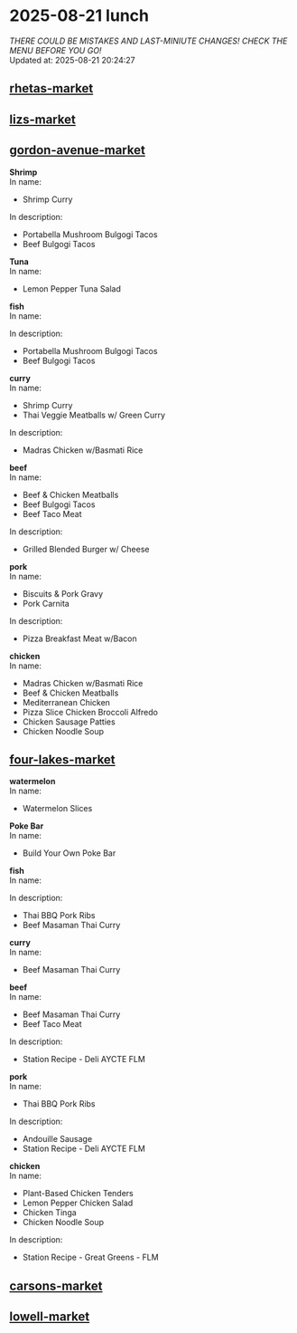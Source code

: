 # 2025-08-21 lunch  
*THERE COULD BE MISTAKES AND LAST-MINIUTE CHANGES! CHECK THE MENU BEFORE YOU GO!*  
Updated at: 2025-08-21 20:24:27  
## [rhetas-market](https://wisc-housingdining.nutrislice.com/menu/rhetas-market/lunch/2025-08-21)  
## [lizs-market](https://wisc-housingdining.nutrislice.com/menu/lizs-market/lunch/2025-08-21)  
## [gordon-avenue-market](https://wisc-housingdining.nutrislice.com/menu/gordon-avenue-market/lunch/2025-08-21)  
**Shrimp**  
In name:   
 - Shrimp Curry  
  
In description:   
 - Portabella Mushroom Bulgogi Tacos  
 - Beef Bulgogi Tacos  
  
**Tuna**  
In name:   
 - Lemon Pepper Tuna Salad  
  
**fish**  
In name:   
  
In description:   
 - Portabella Mushroom Bulgogi Tacos  
 - Beef Bulgogi Tacos  
  
**curry**  
In name:   
 - Shrimp Curry  
 - Thai Veggie Meatballs w/ Green Curry  
  
In description:   
 - Madras Chicken w/Basmati Rice  
  
**beef**  
In name:   
 - Beef & Chicken Meatballs  
 - Beef Bulgogi Tacos  
 - Beef Taco Meat  
  
In description:   
 - Grilled Blended Burger w/ Cheese  
  
**pork**  
In name:   
 - Biscuits & Pork Gravy  
 - Pork Carnita  
  
In description:   
 - Pizza Breakfast Meat w/Bacon  
  
**chicken**  
In name:   
 - Madras Chicken w/Basmati Rice  
 - Beef & Chicken Meatballs  
 - Mediterranean Chicken  
 - Pizza Slice Chicken Broccoli Alfredo  
 - Chicken Sausage Patties  
 - Chicken Noodle Soup  
  
## [four-lakes-market](https://wisc-housingdining.nutrislice.com/menu/four-lakes-market/lunch/2025-08-21)  
**watermelon**  
In name:   
 - Watermelon Slices  
  
**Poke Bar**  
In name:   
 - Build Your Own Poke Bar  
  
**fish**  
In name:   
  
In description:   
 - Thai BBQ Pork Ribs  
 - Beef Masaman Thai Curry  
  
**curry**  
In name:   
 - Beef Masaman Thai Curry  
  
**beef**  
In name:   
 - Beef Masaman Thai Curry  
 - Beef Taco Meat  
  
In description:   
 - Station Recipe - Deli  AYCTE FLM  
  
**pork**  
In name:   
 - Thai BBQ Pork Ribs  
  
In description:   
 - Andouille Sausage  
 - Station Recipe - Deli  AYCTE FLM  
  
**chicken**  
In name:   
 - Plant-Based Chicken Tenders  
 - Lemon Pepper Chicken Salad  
 - Chicken Tinga  
 - Chicken Noodle Soup  
  
In description:   
 - Station Recipe - Great Greens - FLM  
  
## [carsons-market](https://wisc-housingdining.nutrislice.com/menu/carsons-market/lunch/2025-08-21)  
## [lowell-market](https://wisc-housingdining.nutrislice.com/menu/lowell-market/lunch/2025-08-21)  
  
